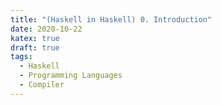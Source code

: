 ```yaml
---
title: "(Haskell in Haskell) 0. Introduction"
date: 2020-10-22
katex: true
draft: true
tags:
  - Haskell
  - Programming Languages
  - Compiler
---
```

